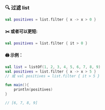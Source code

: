 ### 🔍 过滤 list
```kotlin
val positives = list.filter { x -> x > 0 }
```
#### ✂️ 或者可以更短:

```kotlin
val positives = list.filter { it > 0 }
```

#### 🖨️ 示例：

```kotlin
val list = listOf(1, 2, 3, 4, 5, 6, 7, 8, 9)
val positives = list.filter { x -> x > 5 }
// 或 val positives = list.filter { it > 5 }

fun main(){
    println(positives)
}

// [6, 7, 8, 9]
```
